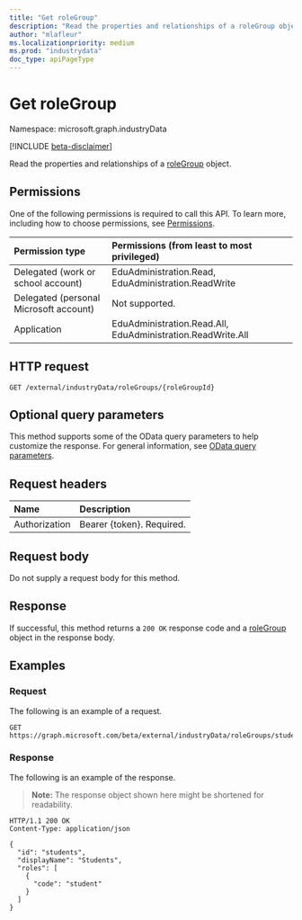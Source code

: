 ```yaml
---
title: "Get roleGroup"
description: "Read the properties and relationships of a roleGroup object."
author: "mlafleur"
ms.localizationpriority: medium
ms.prod: "industrydata"
doc_type: apiPageType
---
```


# Get roleGroup

Namespace: microsoft.graph.industryData

[!INCLUDE [beta-disclaimer](../../includes/beta-disclaimer.md)]

Read the properties and relationships of a [roleGroup](../resources/industrydata-rolegroup.md) object.

## Permissions

One of the following permissions is required to call this API. To learn more, including how to choose permissions, see [Permissions](/graph/permissions-reference).

| Permission type                        | Permissions (from least to most privileged)                 |
| :------------------------------------- | :---------------------------------------------------------- |
| Delegated (work or school account)     | EduAdministration.Read, EduAdministration.ReadWrite         |
| Delegated (personal Microsoft account) | Not supported.                                              |
| Application                            | EduAdministration.Read.All, EduAdministration.ReadWrite.All |

## HTTP request

<!-- {
  "blockType": "ignored"
}
-->

```http
GET /external/industryData/roleGroups/{roleGroupId}
```

## Optional query parameters

This method supports some of the OData query parameters to help customize the response. For general information, see [OData query parameters](/graph/query-parameters).

## Request headers

| Name          | Description               |
| :------------ | :------------------------ |
| Authorization | Bearer {token}. Required. |

## Request body

Do not supply a request body for this method.

## Response

If successful, this method returns a `200 OK` response code and a [roleGroup](../resources/industrydata-rolegroup.md) object in the response body.

## Examples

### Request

The following is an example of a request.

<!-- {
  "blockType": "request",
  "name": "get_rolegroup"
}
-->

```http
GET https://graph.microsoft.com/beta/external/industryData/roleGroups/students
```

### Response

The following is an example of the response.

> **Note:** The response object shown here might be shortened for readability.

<!-- {
  "blockType": "response",
  "truncated": true,
  "@odata.type": "microsoft.graph.industryData.roleGroup"
}
-->

```http
HTTP/1.1 200 OK
Content-Type: application/json

{
  "id": "students",
  "displayName": "Students",
  "roles": [
    {
      "code": "student"
    }
  ]
}
```
